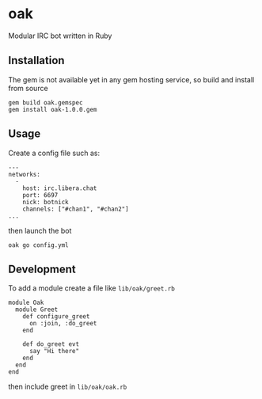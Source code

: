 # oak
Modular IRC bot written in Ruby
## Installation
The gem is not available yet in any gem hosting service, so build and install from source
```
gem build oak.gemspec
gem install oak-1.0.0.gem
```
## Usage
Create a config file such as:
```
---
networks:
  -
    host: irc.libera.chat
    port: 6697
    nick: botnick
    channels: ["#chan1", "#chan2"]
...
```
then launch the bot
```
oak go config.yml
```
## Development
To add a module create a file like `lib/oak/greet.rb`
```
module Oak
  module Greet
    def configure_greet
      on :join, :do_greet
    end

    def do_greet evt
      say "Hi there"
    end
  end
end
```

then include greet in `lib/oak/oak.rb`